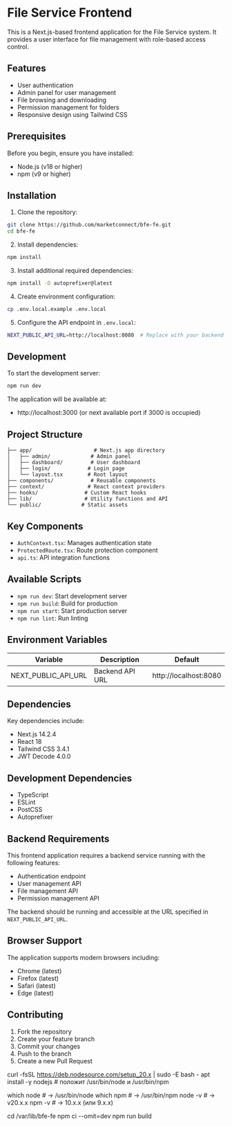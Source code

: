 # File Service Frontend

This is a Next.js-based frontend application for the File Service system. It provides a user interface for file management with role-based access control.

## Features

- User authentication
- Admin panel for user management
- File browsing and downloading
- Permission management for folders
- Responsive design using Tailwind CSS

## Prerequisites

Before you begin, ensure you have installed:
- Node.js (v18 or higher)
- npm (v9 or higher)

## Installation

1. Clone the repository:
```bash
git clone https://github.com/marketconnect/bfe-fe.git
cd bfe-fe
```

2. Install dependencies:
```bash
npm install
```

3. Install additional required dependencies:
```bash
npm install -D autoprefixer@latest
```

4. Create environment configuration:
```bash
cp .env.local.example .env.local
```

5. Configure the API endpoint in `.env.local`:
```bash
NEXT_PUBLIC_API_URL=http://localhost:8080  # Replace with your backend API URL
```

## Development

To start the development server:

```bash
npm run dev
```

The application will be available at:
- http://localhost:3000 (or next available port if 3000 is occupied)

## Project Structure

```
├── app/                    # Next.js app directory
│   ├── admin/             # Admin panel
│   ├── dashboard/         # User dashboard
│   ├── login/            # Login page
│   └── layout.tsx        # Root layout
├── components/            # Reusable components
├── context/              # React context providers
├── hooks/               # Custom React hooks
├── lib/                 # Utility functions and API
└── public/             # Static assets
```

## Key Components

- `AuthContext.tsx`: Manages authentication state
- `ProtectedRoute.tsx`: Route protection component
- `api.ts`: API integration functions

## Available Scripts

- `npm run dev`: Start development server
- `npm run build`: Build for production
- `npm run start`: Start production server
- `npm run lint`: Run linting

## Environment Variables

| Variable | Description | Default |
|----------|-------------|---------|
| NEXT_PUBLIC_API_URL | Backend API URL | http://localhost:8080 |

## Dependencies

Key dependencies include:
- Next.js 14.2.4
- React 18
- Tailwind CSS 3.4.1
- JWT Decode 4.0.0

## Development Dependencies

- TypeScript
- ESLint
- PostCSS
- Autoprefixer

## Backend Requirements

This frontend application requires a backend service running with the following features:
- Authentication endpoint
- User management API
- File management API
- Permission management API

The backend should be running and accessible at the URL specified in `NEXT_PUBLIC_API_URL`.

## Browser Support

The application supports modern browsers including:
- Chrome (latest)
- Firefox (latest)
- Safari (latest)
- Edge (latest)

## Contributing

1. Fork the repository
2. Create your feature branch
3. Commit your changes
4. Push to the branch
5. Create a new Pull Request

<!-- npm -->
curl -fsSL https://deb.nodesource.com/setup_20.x | sudo -E bash -
apt install -y nodejs   # положит /usr/bin/node и /usr/bin/npm


which node   # → /usr/bin/node
which npm    # → /usr/bin/npm
node -v      # → v20.x.x
npm -v       # → 10.x.x (или 9.x.x)


cd /var/lib/bfe-fe
npm ci --omit=dev
npm run build